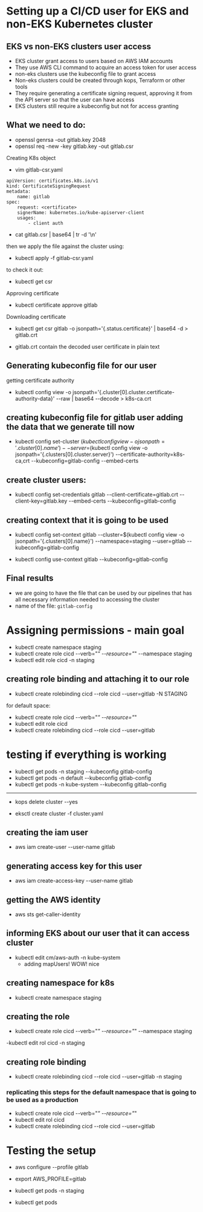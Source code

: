 # Setting up a CI/CD user for EKS and non-EKS Kubernetes cluster


## EKS vs non-EKS clusters user access
- EKS cluster grant access to users based on AWS IAM accounts
- They use AWS CLI command to acquire an access token for user access 
- non-eks clusters use the kubeconfig file to grant access
- Non-eks clusters could be created through kops, Terraform or other tools
- They require generating a certificate signing request, approving it from the API server so that the user can have access
- EKS clusters still require a kubeconfig but not for access granting



## What we need to do:
- openssl genrsa -out gitlab.key 2048
- openssl req -new -key gitlab.key -out gitlab.csr

Creating K8s object
- vim gitlab-csr.yaml
```
apiVersion: certificates.k8s.io/v1
kind: CertificateSigningRequest
metadata:
    name: gitlab
spec:
    request: <certificate>
    signerName: kubernetes.io/kube-apiserver-client
    usages:
        - client auth
```

- cat gitlab.csr | base64 | tr -d '\n'

then we apply the file against the cluster using:
- kubectl apply -f gitlab-csr.yaml

to check it out:
- kubectl get csr

Approving certificate
- kubectl certificate approve gitlab

Downloading certificate
- kubectl get csr gitlab -o jsonpath='{.status.certificate}' | base64 -d > gitlab.crt

- gitlab.crt contain the decoded user certificate in plain text



## Generating kubeconfig file for our user

getting certificate authority
- kubectl config view -o jsonpath='{.cluster[0].cluster.certificate-authority-data}' --raw | base64 --decode > k8s-ca.crt


## creating kubeconfig file for gitlab user adding the data that we generate till now
- kubectl config set-cluster $(kubectl config view -o jsonpath='{.cluster[0].name}')
        --server=$(kubectl config view -o jsonpath='{.clusters[0].cluster.server}')
        --certificate-authority=k8s-ca,crt
        --kubeconfig=gitlab-config
        --embed-certs

## create cluster users:

- kubectl config set-credentials gitlab --client-certificate=gitlab.crt
                --client-key=gitlab.key
                --embed-certs
                --kubeconfig=gitlab-config

## creating context that it is going to be used
- kubectl config set-context gitlab --cluster=$(kubectl config view -o jsonpath='{.clusters[0].name}')
            --namespace=staging
            --user=gitlab
            --kubeconfig=gitlab-config

- kubectl config use-context gitlab --kubeconfig=gitlab-config

## Final results
- we are going to have the file that can be used by our pipelines that has all necessary information needed to accessing the cluster
- name of the file: `gitlab-config`


# Assigning permissions - main goal

- kubectl create namespace staging
- kubectl create role cicd --verb="*" --resource="*" --namespace staging
- kubectl edit role cicd -n staging


## creating role binding and attaching it to our role
- kubectl create rolebinding cicd --role cicd --user=gitlab -N STAGING

for default space:
- kubectl create role cicd --verb="*" --resource="*"
- kubectl edit role cicd 
- kubectl create rolebinding cicd --role cicd --user=gitlab 


# testing if everything is working
- kubectl get pods -n staging --kubeconfig gitlab-config 
- kubectl get pods -n default --kubeconfig gitlab-config
- kubectl get pods -n kube-system --kubeconfig gitlab-config


-----

- kops delete cluster --yes


- eksctl create cluster -f cluster.yaml


## creating the iam user
- aws iam create-user --user-name gitlab

## generating access key for this user
- aws iam create-access-key --user-name gitlab 


##  getting the AWS identity
- aws sts get-caller-identity

## informing EKS about our user that it can access cluster
- kubectl edit cm/aws-auth -n kube-system
  - adding mapUsers! WOW! nice


## creating namespace for k8s
- kubectl create namespace staging


## creating the role
- kubectl create role cicd --verb="*" --resource="*" --namespace staging

-kubectl edit rol cicd -n staging

## creating role binding
- kubectl create rolebinding cicd --role cicd --user=gitlab -n staging

### replicating this steps for the default namespace that is going to be used as a production
- kubectl create role cicd --verb="*" --resource="*" 
- kubectl edit rol cicd
- kubectl create rolebinding cicd --role cicd --user=gitlab

# Testing the setup
- aws configure --profile gitlab

- export AWS_PROFILE=gitlab
- kubectl get pods -n staging
- kubectl get pods


